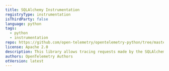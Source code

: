 ```yaml
---
title: SQLAlchemy Instrumentation
registryType: instrumentation
isThirdParty: false
language: python
tags:
  - python
  - instrumentation
repo: https://github.com/open-telemetry/opentelemetry-python/tree/master/ext/opentelemetry-ext-sqlalchemy
license: Apache 2.0
description: This library allows tracing requests made by the SQLAlchemy library.
authors: OpenTelemetry Authors
otVersion: latest
---
```

